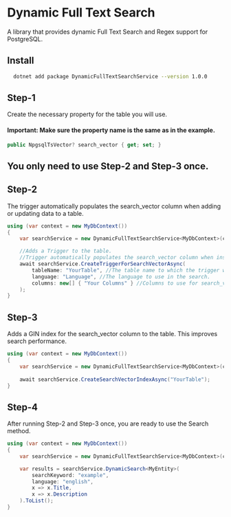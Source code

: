 # Dynamic Full Text Search

A library that provides dynamic Full Text Search and Regex support for PostgreSQL.

## Install 

```bash 
  dotnet add package DynamicFullTextSearchService --version 1.0.0
```

## Step-1
Create the necessary property for the table you will use.
#### Important: Make sure the property name is the same as in the example.
```csharp
public NpgsqlTsVector? search_vector { get; set; }
```

## You only need to use Step-2 and Step-3 once.

## Step-2
The trigger automatically populates the search_vector column when adding or updating data to a table.
```csharp
using (var context = new MyDbContext())
{
    var searchService = new DynamicFullTextSearchService<MyDbContext>(context);

    //Adds a Trigger to the table.
    //Trigger automatically populates the search_vector column when inserting or updating data in a table.
    await searchService.CreateTriggerForSearchVectorAsync(
        tableName: "YourTable", //The table name to which the trigger will be added.
        language: "Language", //The language to use in the search.
        columns: new[] { "Your Columns" } //Columns to use for search_vector.
    );
}
```

## Step-3
Adds a GIN index for the search_vector column to the table. This improves search performance.
```csharp
using (var context = new MyDbContext())
{
    var searchService = new DynamicFullTextSearchService<MyDbContext>(context);
    
    await searchService.CreateSearchVectorIndexAsync("YourTable");
}
```
## Step-4
After running Step-2 and Step-3 once, you are ready to use the Search method.
```csharp
using (var context = new MyDbContext())
{
    var searchService = new DynamicFullTextSearchService<MyDbContext>(context);

    var results = searchService.DynamicSearch<MyEntity>(
        searchKeyword: "example",
        language: "english",
        x => x.Title,
        x => x.Description
    ).ToList();
}
```

  

